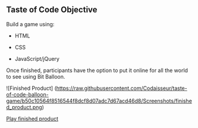 ## Taste of Code Objective

 Build a game using:

 * HTML

 * CSS

 * JavaScript/jQuery

 Once finished, participants have the option to put it online for all the world
 to see using Bit Balloon.

 ![Finished Product]
 (https://raw.githubusercontent.com/Codaisseur/taste-of-code-balloon-game/b50c10564f8516544f8dcf8d07adc7d67acd46d8/Screenshots/finished_product.png)

[Play finished product](http://tasteofcode.bitballoon.com/)
